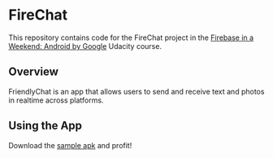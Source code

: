 # FireChat

This repository contains code for the FireChat project in the [Firebase in a Weekend: Android by Google](https://www.udacity.com/course/firebase-in-a-weekend-by-google-android--ud0352) Udacity course.

## Overview

FriendlyChat is an app that allows users to send and receive text and photos in realtime across platforms.

## Using the App

Download the [sample apk](https://raw.githubusercontent.com/the-dagger/FireChat/master/sample-apk/app-debug.apk) and profit!
